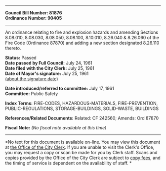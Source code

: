 * * * * *  
  
**Council Bill Number: [](#h0)[](#h2)81876**   
**Ordinance Number: 90405**  
  
* * * * *  
  
An ordinance relating to fire and explosion hazards and amending Sections 8.08.010, 8.08.030, 8.08.050, 8.08.100, 8.10.010, 8.26.040 & 8.26.060 of the Fire Code (Ordinance 87870) and adding a new section designated 8.26.110 thereto.  
  
**Status:** Passed   
**Date passed by Full Council:** July 24, 1961   
**Date filed with the City Clerk:** July 25, 1961   
**Date of Mayor's signature:** July 25, 1961   
[(about the signature date)](/~public/approvaldate.htm)   
  
  
**Date introduced/referred to committee:** July 17, 1961   
**Committee:** Public Safety   
  
**Index Terms:** FIRE-CODES, HAZARDOUS-MATERIALS, FIRE-PREVENTION, PUBLIC-REGULATIONS, STORAGE-BUILDINGS, SOLID-WASTE, BUILDINGS  
  
**References/Related Documents:** Related: CF 242560; Amends: Ord 87870  
  
**Fiscal Note:** *(No fiscal note available at this time)*  
  
* * * * *  
  
*No text for this document is available on-line. You may view this document at [the Office of the City Clerk](http://www.seattle.gov/leg/clerk/contactUs.htm). If you are unable to visit the Clerk's Office, you may request a copy or scan be made for you by Clerk staff. Scans and copies provided by the Office of the City Clerk are subject to [copy fees](http://clerk.seattle.gov/~public/clerkfees.htm), and the timing of service is dependent on the availability of staff. *  
  
  
